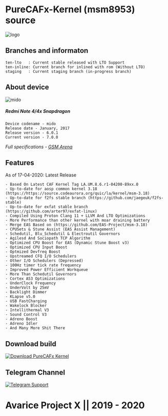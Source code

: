 # PureCAFx-Kernel (msm8953) source

![logo](https://telegra.ph/file/7907aaef71619d609160e.png)

## Branches and informaton
```
ten-lto   : Current stable released with LTO Support
ten-inline: Current branch for inlined with rom (Without LTO)
staging   : Current staging branch (in-progress branch)

```

## About device
![mido](https://telegra.ph/file/25b0b8281d57ad3d175b9.jpg)

##### Redmi Note 4/4x Snapdragon 
```
Device codename - mido
Release date - January, 2017
Release version - 6.0.1 
Current version - 7.0.0 
```
*Full specifications - [GSM Arena](https://www.gsmarena.com/xiaomi_redmi_note_4x-8580.php)*

## Features 
As of 17-04-2020: Latest Release
```
- Based On Latest CAF Kernel Tag LA.UM.8.6.r1-04200-89xx.0
- Up-to-date for aosp common kernel 3.18 (https://https://source.codeaurora.org/quic/la/kernel/msm-3.18)
- Up-to-date for f2fs stable branch (https://github.com/jaegeuk/f2fs-stable)
- Up-to-date for exfat stable branch (https://github.com/arter97/exfat-linux)
- Compiled Using Proton Clang 11 + LLVM And LTO Optimizations
- More Performance than other kernel with moar draining battery 
- Merge EAS Based on (https://github.com/EAS-Project/msm-3.18)
- CPUSets & Stune Assist (EAS Assist Management)
- Schedutil, Blu_Schedutil & Electroutil Governors
- Agilesd And Sociopath TCP Algorithm 
- Optimized CPU Boost for EAS (Dynamic Stune Boost v3)
- Optimized CPU Input Boost 
- Optmized Devfreq Boost
- Upstreamed CFQ I/O Schedulers
- Other I/O Schedulers (Depressed)
- 100Hz timer tick rate frequency
- Improved Power Efficient Workqueue
- More Than Schedutil Governors
- Cortex A53 Optimizations
- UnderClock Frequency 
- UnderVolt by 25mV
- Backlight Dimmer
- KLapse v5.0
- USB FastCharging
- Wakelock Blocker
- Intellithermal V3
- Sound Control V3
- Adreno Boost
- Adreno Idler
- And Many More Shit There
```

## Download build
[![Download PureCAFx Kernel](https://a.fsdn.com/con/app/sf-download-button)](https://sourceforge.net/projects/purecafx-kernel/files/mido/)

## Telegram Channel
[![Telegram Support](https://telegra.ph/file/eb84cccb296f8cc72a32e.png)](https://t.me/AvariceCI)

# Avarice Project X || 2019 - 2020

